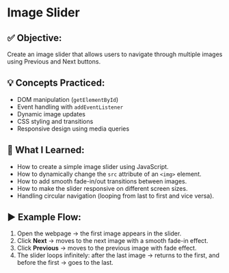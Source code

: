 # Image Slider

## ✅ Objective:
Create an image slider that allows users to navigate through multiple images using Previous and Next buttons.

## 💡 Concepts Practiced:
- DOM manipulation (`getElementById`)
- Event handling with `addEventListener`
- Dynamic image updates
- CSS styling and transitions
- Responsive design using media queries

## 📘 What I Learned:
- How to create a simple image slider using JavaScript.  
- How to dynamically change the `src` attribute of an `<img>` element.  
- How to add smooth fade-in/out transitions between images.  
- How to make the slider responsive on different screen sizes.  
- Handling circular navigation (looping from last to first and vice versa).

## ▶️ Example Flow:
1. Open the webpage → the first image appears in the slider.  
2. Click **Next** → moves to the next image with a smooth fade-in effect.  
3. Click **Previous** → moves to the previous image with fade effect.  
4. The slider loops infinitely: after the last image → returns to the first, and before the first → goes to the last.
